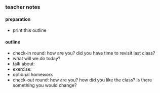 ### teacher notes

#### preparation
- print this outline

#### outline
- check-in round: how are you? did you have time to revisit last class?
- what will we do today?
- talk about:
- exercise:
- optional homework
- check-out round: how are you? how did you like the class? is there something you would change?
